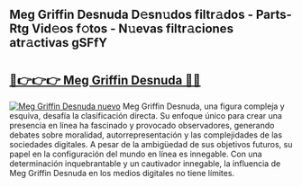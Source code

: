 ## Meg Griffin Desnuda D𝚎sn𝚞dos filtr𝚊dos - Parts-Rtg Vid𝚎os f𝚘tos - N𝚞evas filtr𝚊ciones atr𝚊ctivas gSFfY

# <h2><a href="http://mbc39o.tromn.icu/?c=Meg+Griffin+Desnuda">🔗👉👉👉 Meg Griffin Desnuda 🔗🔗</a></h2>

[![Meg Griffin Desnuda nuevo](https://i.imgur.com/pEAQMta.gif)](http://mbc39o.tromn.icu/?c=Meg+Griffin+Desnuda)
Meg Griffin Desnuda, una figura compleja y esquiva, desafía la clasificación directa. Su enfoque único para crear una presencia en línea ha fascinado y provocado observadores, generando debates sobre moralidad, autorrepresentación y las complejidades de las sociedades digitales. A pesar de la ambigüedad de sus objetivos futuros, su papel en la configuración del mundo en línea es innegable. Con una determinación inquebrantable y un cautivador innegable, la influencia de Meg Griffin Desnuda en los medios digitales no tiene límites.
